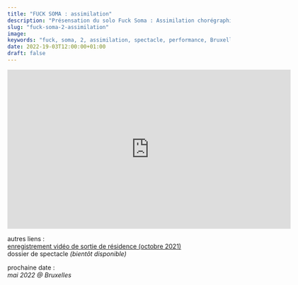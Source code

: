 ```yaml
---
title: "FUCK SOMA : assimilation"
description: "Présensation du solo Fuck Soma : Assimilation chorégraphié par Mehdi Mojahid"
slug: "fuck-soma-2-assimilation"
image:
keywords: "fuck, soma, 2, assimilation, spectacle, performance, Bruxelles"
date: 2022-19-03T12:00:00+01:00
draft: false
---
```

 <iframe title="vimeo-player" src="https://player.vimeo.com/video/635297019?h=74bab19f78" width="640" height="360" frameborder="0" allowfullscreen></iframe>

autres liens :    
[enregistrement vidéo de sortie de résidence (octobre 2021)](https://vimeo.com/635094011)  
dossier de spectacle *(bientôt disponible)* 

prochaine date :  
*mai 2022 @ Bruxelles*


 